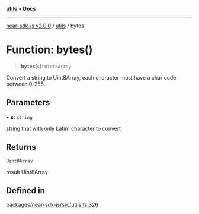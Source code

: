 [**utils**](../README.md) • **Docs**

***

[near-sdk-js v2.0.0](../../packages.md) / [utils](../README.md) / bytes

# Function: bytes()

> **bytes**(`s`): `Uint8Array`

Convert a string to Uint8Array, each character must have a char code between 0-255.

## Parameters

• **s**: `string`

string that with only Latin1 character to convert

## Returns

`Uint8Array`

result Uint8Array

## Defined in

[packages/near-sdk-js/src/utils.ts:326](https://github.com/dim-daskalov/near-sdk-js/blob/dbda01c3a7ae0812d5ceec519e35b9f3a01fe616/packages/near-sdk-js/src/utils.ts#L326)
